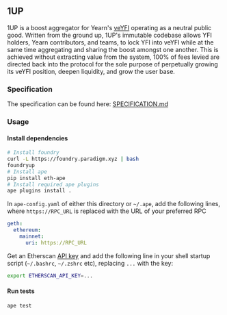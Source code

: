 ## 1UP

1UP is a boost aggregator for Yearn's [veYFI](https://docs.yearn.fi/getting-started/products/veyfi) operating as a neutral public good. Written from the ground up, 1UP's immutable codebase allows YFI holders, Yearn contributors, and teams, to lock YFI into veYFI while at the same time aggregating and sharing the boost amongst one another. This is achieved without extracting value from the system, 100% of fees levied are directed back into the protocol for the sole purpose of perpetually growing its veYFI position, deepen liquidity, and grow the user base.

### Specification

The specification can be found here: [SPECIFICATION.md](./SPECIFICATION.md)

### Usage

#### Install dependencies

```sh
# Install foundry
curl -L https://foundry.paradigm.xyz | bash
foundryup
# Install ape
pip install eth-ape
# Install required ape plugins
ape plugins install .
```

In `ape-config.yaml` of either this directory or `~/.ape`, add the following lines, where `https://RPC_URL` is replaced with the URL of your preferred RPC

```yaml
geth:
  ethereum:
    mainnet:
      uri: https://RPC_URL
```

Get an Etherscan [API key](https://etherscan.io/myapikey) and add the following line in your shell startup script (`~/.bashrc`, `~/.zshrc` etc), replacing `...` with the key:

```sh
export ETHERSCAN_API_KEY=...
```

#### Run tests

```sh
ape test
```
